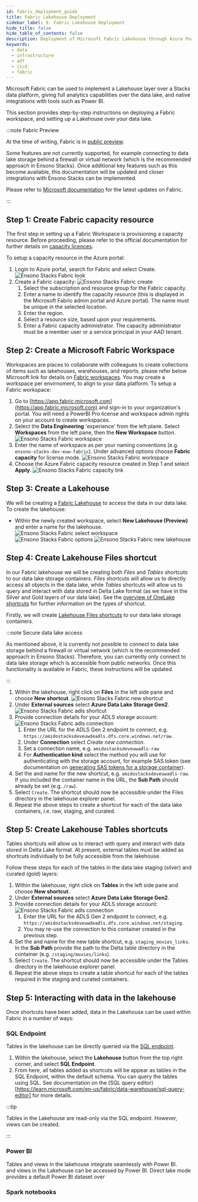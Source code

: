 ```yaml
---
id: fabric_deployment_guide
title: Fabric Lakehouse Deployment
sidebar_label: 9. Fabric Lakehouse Deployment
hide_title: false
hide_table_of_contents: false
description: Deployment of Microsoft Fabric Lakehouse through Azure Portal
keywords:
  - data
  - infrastructure
  - adf
  - cicd
  - fabric
---
```


Microsoft Fabric can be used to implement a Lakehouse layer over a Stacks data platform, giving full analytics capabilities over the data lake, and native integrations with tools such as Power BI.

This section provides step-by-step instructions on deploying a Fabric workspace, and setting up a Lakehouse over your data lake.

:::note Fabric Preview

At the time of writing, Fabric is in [public preview](https://learn.microsoft.com/en-us/fabric/get-started/preview).

Some features are not currently supported, for example connecting to data lake storage behind a firewall or virtual network (which is the recommended approach in Ensono Stacks). Once additional key features such as this become available, this documentation will be updated and closer integrations with Ensono Stacks can be implemented.

Please refer to [Microsoft documentation](https://learn.microsoft.com/en-us/fabric/) for the latest updates on Fabric.

:::

## Step 1: Create Fabric capacity resource

The first step in setting up a Fabric Workspace is provisioning a capacity resource. Before proceeding, please refer to the official documentation for further details on [capacity licences](https://learn.microsoft.com/en-us/fabric/enterprise/licenses#capacity-license).

To setup a capacity resource in the Azure portal:

1. Login to Azure portal, search for Fabric and select Create.
![Ensono Stacks Fabric look](../images/fabric_lookup.png)
2. Create a Fabric capacity:
![Ensono Stacks Fabric create](../images/fabric_create.png)
   1. Select the subscription and resource group for the Fabric capacity.
   1. Enter a name to identify the capacity resource (this is displayed in the Microsoft Fabric admin portal and Azure portal). The name must be unique in the selected location.
   1. Enter the region.
   1. Select a resource size, based upon your requirements.
   1. Enter a Fabric capacity administrator. The capacity administrator must be a member user or a service principal in your AAD tenant.

## Step 2: Create a Microsoft Fabric Workspace

Workspaces are places to collaborate with colleagues to create collections of items such as lakehouses, warehouses, and reports. please refer below Microsoft link for details on [Fabric workspaces](https://learn.microsoft.com/en-us/fabric/get-started/workspaces). You may create a workspace per envirnoment, to align to your data platform. To setup a Fabric workspace:

1. Go to [https://app.fabric.microsoft.com](https://app.fabric.microsoft.com) and sign-in to your organization's portal. You will need a PowerBI Pro license and workspace admin rights on your account to create workspaces.
2. Select the __Data Engineering__ 'experience' from the left plane. Select __Workspaces__ from the left pane, then the __New Workspace__ button.
![Ensono Stacks Fabric workspace](../images/fabric_workspaces_powerbi.png)
3. Enter the name of workspace as per your naming conventions (e.g. `ensono-stacks-dev-euw-fabric`). Under advanced options choose __Fabric capacity__ for license mode.
![Ensono Stacks Fabric workspace](../images/fabric_choose_fabric.png)
4. Choose the Azure Fabric capacity resource created in Step 1 and select __Apply__.
![Ensono Stacks Fabric capacity link](../images/fabric_capacity_link.png)

## Step 3: Create a Lakehouse

We will be creating a [Fabric Lakehouse](https://learn.microsoft.com/en-us/fabric/data-engineering/lakehouse-overview) to access the data in our data lake. To create the lakehouse:

- Within the newly created workspace, select __New Lakehouse (Preview)__ and enter a name for the lakehouse.
![Ensono Stacks Fabric select workspace](../images/fabric_select_workspace.png)
![Ensono Stacks Fabric options](../images/fabric_more_options.png)
![Ensono Stacks Fabric new lakehouse](../images/fabric_new_lakehouse.png)

## Step 4: Create Lakehouse Files shortcut

In our Fabric lakehouse we will be creating both _Files_ and _Tables_ shortcuts to our data lake storage containers. _Files_ shortcuts will allow us to directly access all objects in the data lake, while _Tables_ shortcuts will allow us to query and interact with data stored in Delta Lake format (as we have in the Silver and Gold layers of our data lake). See the [overview of OneLake shortcuts](https://learn.microsoft.com/en-us/fabric/onelake/onelake-shortcuts) for further information on the types of shortcut.

Firstly, we will create [Lakehouse Files shortcuts](https://learn.microsoft.com/en-us/fabric/onelake/create-adls-shortcut) to our data lake storage containers.

:::note Secure data lake access

As mentioned above, it is currently not possible to connect to data lake storage behind a firewall or virtual network (which is the recommended approach in Ensono Stacks). Therefore, you can currently only connect to data lake storage which is accessible from public networks. Once this functionality is available in Fabric, these instructions will be updated.

:::

1. Within the lakehouse, right click on __Files__ in the left side pane and choose __New shortcut__.
![Ensono Stacks Fabric new shortcut](../images/fabric_create_shortcut.png)
2. Under __External sources__ select __Azure Data Lake Storage Gen2__.
![Ensono Stacks Fabric adls shortcut](../images/fabric_dfs_shortcut.png)
3. Provide connection details for your ADLS storage account:
![Ensono Stacks Fabric adls connection](../images/fabric_dfs_connection.png)
    1. Enter the URL for the ADLS Gen 2 endpoint to connect, e.g. `https://amidostacksdeveuwdeadls.dfs.core.windows.net/raw`.
    1. Under __Connection__ select _Create new connection_.
    1. Set a connection name, e.g. `amidostacksdeveuwadls-raw`
    1. For __Authentication kind__ select the method you will use for authenticating with the storage account, for example SAS token (see documentation on [generating SAS tokens for a storage container](https://learn.microsoft.com/en-us/azure/ai-services/translator/document-translation/how-to-guides/create-sas-tokens?tabs=Containers)).
4. Set the and name for the new shortcut, e.g. `amidostacksdeveuwadls-raw`. If you included the container name in the URL, the __Sub Path__ should already be set (e.g. `/raw`).
5. Select `Create`. The shortcut should now be accessible under the Files directory in the lakehouse explorer panel.
6. Repeat the above steps to create a shortcut for each of the data lake containers, i.e. raw, staging, and curated.

## Step 5: Create Lakehouse Tables shortcuts

Tables shortcuts will allow us to interact with query and interact with data stored in Delta Lake format. At present, external tables must be added as shortcuts individually to be fully accessible from the lakehouse.

Follow these steps for each of the tables in the data lake staging (silver) and curated (gold) layers:

1. Within the lakehouse, right click on __Tables__ in the left side pane and choose __New shortcut__.
2. Under __External sources__ select __Azure Data Lake Storage Gen2__.
3. Provide connection details for your ADLS storage account:
![Ensono Stacks Fabric adls connection](../images/fabric_dfs_connection.png)
    1. Enter the URL for the ADLS Gen 2 endpoint to connect, e.g. `https://amidostacksdeveuwdeadls.dfs.core.windows.net/staging`.
    1. You may re-use the connection to this container created in the previous step.
4. Set the and name for the new table shortcut, e.g. `staging_movies_links`. In the __Sub Path__ provide the path to the Delta table directory in the container (e.g. `/staging/movies/links`).
5. Select `Create`. The shortcut should now be accessible under the Tables directory in the lakehouse explorer panel.
6. Repeat the above steps to create a table shortcut for each of the tables required in the staging and curated containers.

## Step 5: Interacting with data in the lakehouse

Once shortcuts have been added, data in the Lakehouse can be used within Fabric in a number of ways:

### SQL Endpoint

Tables in the lakehouse can be directly queried via the [SQL endpoint](https://learn.microsoft.com/en-us/fabric/data-engineering/lakehouse-sql-endpoint).

1. Within the lakehouse, select the __Lakehouse__ button from the top right corner, and select __SQL Endpoint__.
2. From here, all tables added as shortcuts will be appear as tables in the SQL Endpoint, within the default schema. You can query the tables using SQL. See documentation on the (SQL query editor)[https://learn.microsoft.com/en-us/fabric/data-warehouse/sql-query-editor] for more details. 

:::tip

Tables in the Lakehouse are read-only via the SQL endpoint. However, views can be created.

:::


### Power BI

Tables and views in the lakehouse integrate seamlessly with Power BI.  
and views in the Lakehouse can be accessed by Power BI. Direct lake mode provides a default Power BI dataset over

### Spark notebooks


